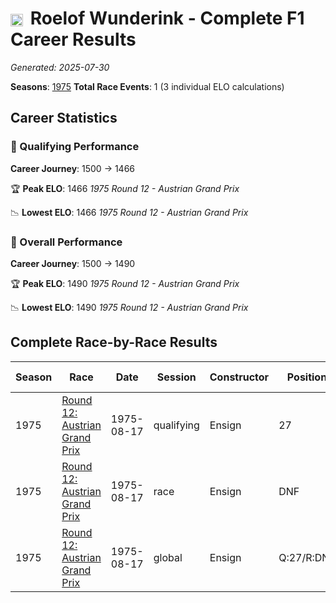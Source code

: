 # <img src="https://upload.wikimedia.org/wikipedia/commons/2/20/Flag_of_the_Netherlands.svg" alt="Netherlands" width="20" height="auto" style="vertical-align: middle; margin-right: 5px;" onerror="this.outerHTML='🇳🇱'; this.style.marginRight='5px';"/> Roelof Wunderink - Complete F1 Career Results

*Generated: 2025-07-30*

**Seasons**: [1975](../results/1975-season-report.md)
**Total Race Events**: 1 (3 individual ELO calculations)

## Career Statistics

### 🏁 Qualifying Performance
**Career Journey**: 1500 → 1466

🏆 **Peak ELO**: 1466
   *1975 Round 12 - Austrian Grand Prix*

📉 **Lowest ELO**: 1466
   *1975 Round 12 - Austrian Grand Prix*

### 🌟 Overall Performance
**Career Journey**: 1500 → 1490

🏆 **Peak ELO**: 1490
   *1975 Round 12 - Austrian Grand Prix*

📉 **Lowest ELO**: 1490
   *1975 Round 12 - Austrian Grand Prix*


## Complete Race-by-Race Results

| Season | Race | Date | Session | Constructor | Position | Starting ELO | ELO Change | Final ELO | Teammate |
|--------|------|------|---------|-------------|----------|--------------|------------|-----------|----------|
| 1975 | [Round 12: Austrian Grand Prix](../results/1975-season-report.md#round-12-austrian-grand-prix) | 1975-08-17 | qualifying | Ensign | 27 | 1500 | -34 | 1466 | <img src="https://upload.wikimedia.org/wikipedia/commons/3/3e/Flag_of_New_Zealand.svg" alt="New Zealand" width="20" height="auto" style="vertical-align: middle; margin-right: 5px;" onerror="this.outerHTML='🇳🇿'; this.style.marginRight='5px';"/> Chris Amon |
| 1975 | [Round 12: Austrian Grand Prix](../results/1975-season-report.md#round-12-austrian-grand-prix) | 1975-08-17 | race | Ensign | DNF | 1500 | N/A | 1500 | <img src="https://upload.wikimedia.org/wikipedia/commons/3/3e/Flag_of_New_Zealand.svg" alt="New Zealand" width="20" height="auto" style="vertical-align: middle; margin-right: 5px;" onerror="this.outerHTML='🇳🇿'; this.style.marginRight='5px';"/> Chris Amon |
| 1975 | [Round 12: Austrian Grand Prix](../results/1975-season-report.md#round-12-austrian-grand-prix) | 1975-08-17 | global | Ensign | Q:27/R:DNF | 1500 | -10 | 1490 | <img src="https://upload.wikimedia.org/wikipedia/commons/3/3e/Flag_of_New_Zealand.svg" alt="New Zealand" width="20" height="auto" style="vertical-align: middle; margin-right: 5px;" onerror="this.outerHTML='🇳🇿'; this.style.marginRight='5px';"/> Chris Amon |
